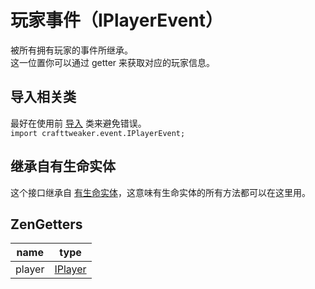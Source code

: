 # 玩家事件（IPlayerEvent）
被所有拥有玩家的事件所继承。  
这一位置你可以通过 getter 来获取对应的玩家信息。


## 导入相关类
最好在使用前 [导入](/AdvancedFunctions/Import) 类来避免错误。   
`import crafttweaker.event.IPlayerEvent;`

## 继承自有生命实体
这个接口继承自 [有生命实体](ILivingEvent)，这意味有生命实体的所有方法都可以在这里用。

## ZenGetters

| name   | type                                     |
|--------|------------------------------------------|
| player | [IPlayer](/Vanilla/Players/IPlayer)      |
